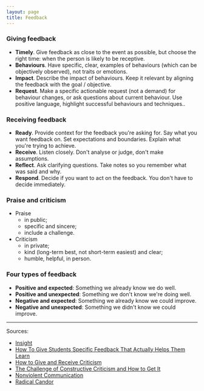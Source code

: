 ```yaml
---
layout: page
title: Feedback
---
```


### Giving feedback

- **Timely**. Give feedback as close to the event as possible, but choose the right time: when the person is likely to be receptive.
- **Behaviours**. Have specific, clear, examples of behaviours (which can be objectively observed), not traits or emotions.
- **Impact**. Describe the impact of behaviours. Keep it relevant by aligning the feedback with the goal / objective.
- **Request**. Make a specific actionable request (not a demand) for behaviour changes, or ask questions about current behaviour. Use positive language, highlight successful behaviours and techniques..

### Receiving feedback

- **Ready**. Provide context for the feedback you're asking for. Say what you want feedback on. Set expectations and boundaries. Explain what you're trying to achieve.
- **Receive**. Listen closely. Don't analyse or judge, don't make assumptions.
- **Reflect**. Ask clarifying questions. Take notes so you remember what was said and why.
- **Respond**. Decide if you want to act on the feedback. You don't have to decide immediately.

### Praise and criticism

- Praise
	- in public;
	- specific and sincere;
	- include a challenge.
- Criticism
	- in private;
	- kind (long-term best, not short-term easiest) and clear;
	- humble, helpful, in person.

### Four types of feedback

- **Positive and expected**: Something we already know we do well.
- **Positive and unexpected**: Something we don't know we're doing well.
- **Negative and expected**: Something we already know we could improve.
- **Negative and unexpected**: Something we didn't know we could improve.

---

Sources:

- [Insight](https://insight-book.com/)
- [How To Give Students Specific Feedback That Actually Helps Them Learn](https://www.teachthought.com/pedagogy/how-to-give-students-specific-feedback-that-actually-helps-them-learn/)
- [How to Give and Receive Criticism](http://scottberkun.com/essays/35-how-to-give-and-receive-criticism/)
- [The Challenge of Constructive Criticism and How to Get It](https://css-tricks.com/challenge-constructive-criticism-get/)
- [Nonviolent Communication](https://www.nonviolentcommunication.com/)
- [Radical Candor](https://www.radicalcandor.com/)

